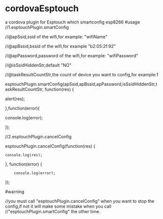 # cordovaEsptouch
a cordova plugin for Esptouch which smartconfig esp8266
#usage
//1.esptouchPlugin.smartConfig 

//@apSsid,ssid of the wifi,for example: "wifiName"

//@apBssid,bssid of the wifi,for example "b2:05:2f:92" 

//@apPassword,password of the wifi,for example: "wifiPassword" 

//@isSsidHiddenStr,default "NO"

//@taskResultCountStr,the count of device you want to config,for example:1

esptouchPlugin.smartConfig(apSsid,apBssid,apPassword,isSsidHiddenStr,taskResultCountStr, function(res) {

  alert(res);
  
},function(error){

  console.log(error);
  
});

//2.esptouchPlugin.cancelConfig

esptouchPlugin.cancelConfig(function(res) {

	console.log(res);
	
}, function(error) {

		console.log(error);
		
});

#warning 

//you must call "esptouchPlugin.cancelConfig" when you want to stop the config,if not it will make some mistake when you call
//"esptouchPlugin.smartConfig" the other time.
